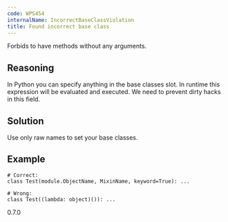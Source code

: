 ```yaml
---
code: WPS454
internalName: IncorrectBaseClassViolation
title: Found incorrect base class
---
```


Forbids to have methods without any arguments.

## Reasoning
In Python you can specify anything in the base classes slot. In
runtime this expression will be evaluated and executed. We need to
prevent dirty hacks in this field.

## Solution
Use only raw names to set your base classes.

## Example

    # Correct:
    class Test(module.ObjectName, MixinName, keyword=True): ...
    
    # Wrong:
    class Test((lambda: object)()): ...

<div class="versionadded">

0.7.0

</div>